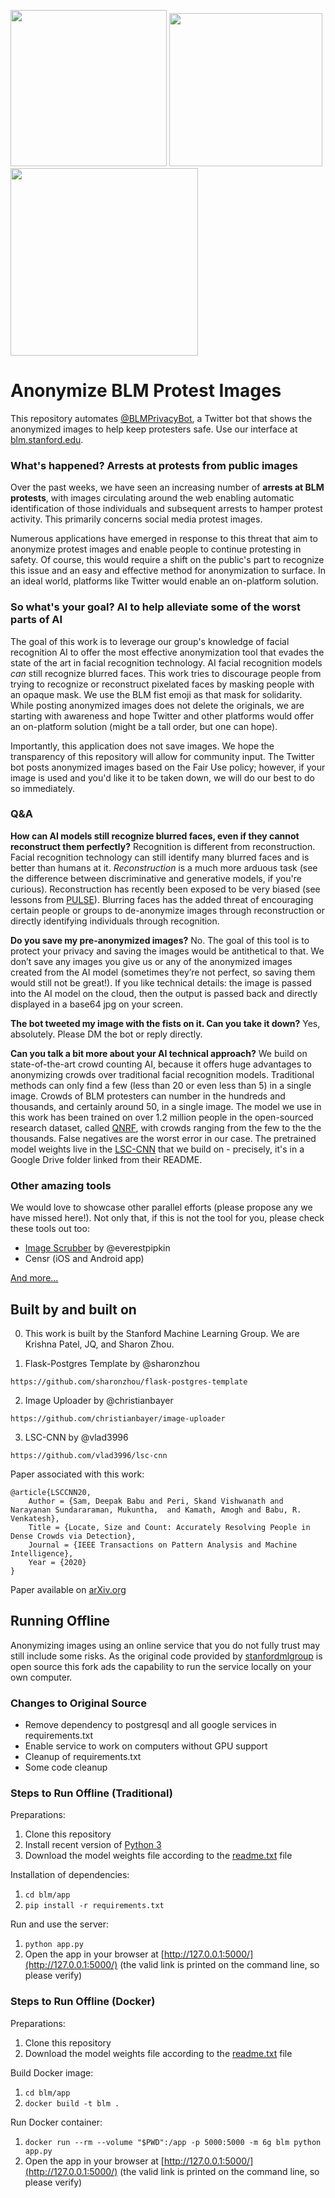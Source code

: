 <p float="left">
    <img src="anon_sample1.png" width="250">
    <img src="anon_sample2.png" width="245">
    <img src="anon_sample3.png" width="300">
</p>

# Anonymize BLM Protest Images

This repository automates [@BLMPrivacyBot](https://twitter.com/blmprivacybot), a Twitter bot that shows the anonymized images to help keep protesters safe. Use our interface at [blm.stanford.edu](http://blm.stanford.edu).


### What's happened? Arrests at protests from public images
Over the past weeks, we have seen an increasing number of **arrests at BLM protests**, with images circulating around the web enabling automatic identification of those individuals and subsequent arrests to hamper protest activity. This primarily concerns social media protest images.

Numerous applications have emerged in response to this threat that aim to anonymize protest images and enable people to continue protesting in safety. Of course, this would require a shift on the public's part to recognize this issue and an easy and effective method for anonymization to surface. In an ideal world, platforms like Twitter would enable an on-platform solution.


### So what's your goal? AI to help alleviate some of the worst parts of AI
The goal of this work is to leverage our group's knowledge of facial recognition AI to offer the most effective anonymization tool that evades the state of the art in facial recognition technology. AI facial recognition models _can_ still recognize blurred faces. This work tries to discourage people from trying to recognize or reconstruct pixelated faces by masking people with an opaque mask. We use the BLM fist emoji as that mask for solidarity. While posting anonymized images does not delete the originals, we are starting with awareness and hope Twitter and other platforms would offer an on-platform solution (might be a tall order, but one can hope).

Importantly, this application does not save images. We hope the transparency of this repository will allow for community input. The Twitter bot posts anonymized images based on the Fair Use policy; however, if your image is used and you'd like it to be taken down, we will do our best to do so immediately.


### Q&A

**How can AI models still recognize blurred faces, even if they cannot reconstruct them perfectly?** Recognition is different from reconstruction. Facial recognition technology can still identify many blurred faces and is better than humans at it. _Reconstruction_ is a much more arduous task (see the difference between discriminative and generative models, if you're curious). Reconstruction has recently been exposed to be very biased (see lessons from [PULSE](https://thegradient.pub/pulse-lessons/)). Blurring faces has the added threat of encouraging certain people or groups to de-anonymize images through reconstruction or directly identifying individuals through recognition.

**Do you save my pre-anonymized images?** No. The goal of this tool is to protect your privacy and saving the images would be antithetical to that. We don’t save any images you give us or any of the anonymized images created from the AI model (sometimes they’re not perfect, so saving them would still not be great!). If you like technical details: the image is passed into the AI model on the cloud, then the output is passed back and directly displayed in a base64 jpg on your screen.

**The bot tweeted my image with the fists on it. Can you take it down?** Yes, absolutely. Please DM the bot or reply directly.

**Can you talk a bit more about your AI technical approach?** We build on state-of-the-art crowd counting AI, because it offers huge advantages to anonymizing crowds over traditional facial recognition models. Traditional methods can only find a few (less than 20 or even less than 5) in a single image. Crowds of BLM protesters can number in the hundreds and thousands, and certainly around 50, in a single image. The model we use in this work has been trained on over 1.2 million people in the open-sourced research dataset, called [QNRF](https://www.crcv.ucf.edu/research/data-sets/ucf-qnrf/), with crowds ranging from the few to the the thousands. False negatives are the worst error in our case. The pretrained model weights live in the [LSC-CNN](https://github.com/val-iisc/lsc-cnn) that we build on - precisely, it's in a Google Drive folder linked from their README.



### Other amazing tools
We would love to showcase other parallel efforts (please propose any we have missed here!). Not only that, if this is not the tool for you, please check these tools out too:
* [Image Scrubber](https://everestpipkin.github.io/image-scrubber/) by @everestpipkin
* Censr (iOS and Android app)

[And more...](https://www.theverge.com/21281897/how-to-hide-faces-scrub-metadata-photograph-video-protest)


## Built by and built on

0. This work is built by the Stanford Machine Learning Group. 
We are Krishna Patel, JQ, and Sharon Zhou.

1. Flask-Postgres Template by @sharonzhou

```
https://github.com/sharonzhou/flask-postgres-template
```

2. Image Uploader by @christianbayer

```
https://github.com/christianbayer/image-uploader
```

3. LSC-CNN by @vlad3996
```
https://github.com/vlad3996/lsc-cnn
```

Paper associated with this work:
```
@article{LSCCNN20,
    Author = {Sam, Deepak Babu and Peri, Skand Vishwanath and Narayanan Sundararaman, Mukuntha,  and Kamath, Amogh and Babu, R. Venkatesh},
    Title = {Locate, Size and Count: Accurately Resolving People in Dense Crowds via Detection},
    Journal = {IEEE Transactions on Pattern Analysis and Machine Intelligence},
    Year = {2020}
}
```
Paper available on [arXiv.org](https://arxiv.org/abs/1906.07538)

## Running Offline
Anonymizing images using an online service that you do not fully trust may still include some risks. As the original code provided by [stanfordmlgroup](https://github.com/stanfordmlgroup/blm) is open source this fork ads the capability to run the service locally on your own computer.

### Changes to Original Source
* Remove dependency to postgresql and all google services in requirements.txt 
* Enable service to work on computers without GPU support
* Cleanup of requirements.txt
* Some code cleanup

### Steps to Run Offline (Traditional)

Preparations:
1. Clone this repository
2. Install recent version of [Python 3](https://www.python.org/downloads/)
3. Download the model weights file according to the [readme.txt](https://github.com/matthiaszimmermann/blm/tree/master/app/model/readme.txt) file

Installation of dependencies:
1. `cd blm/app`
2. `pip install -r requirements.txt`

Run and use the server:
1. `python app.py`
2. Open the app in your browser at [http://127.0.0.1:5000/](http://127.0.0.1:5000/) (the valid link is printed on the command line, so please verify)

### Steps to Run Offline (Docker)

Preparations:
1. Clone this repository
2. Download the model weights file according to the [readme.txt](https://github.com/matthiaszimmermann/blm/tree/master/app/model/readme.txt) file

Build Docker image:
1. `cd blm/app`
2. `docker build -t blm .`

Run Docker container:
1. `docker run --rm --volume "$PWD":/app -p 5000:5000 -m 6g blm python app.py`
2. Open the app in your browser at [http://127.0.0.1:5000/](http://127.0.0.1:5000/) (the valid link is printed on the command line, so please verify)
